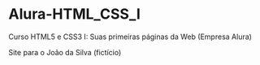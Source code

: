 # Alura-HTML_CSS_I
Curso HTML5 e CSS3 I: Suas primeiras páginas da Web (Empresa Alura)


Site para o João da Silva (fictício)
